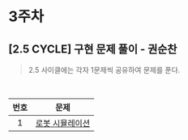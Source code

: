 # 3주차

## [2.5 CYCLE] 구현 문제 풀이 - 권순찬

> 2.5 사이클에는 각자 1문제씩 공유하여 문제를 푼다.

<br>

| 번호 |                      문제                       |
| :--: | :---------------------------------------------: |
|  1   | [로봇 시뮬레이션](https://www.acmicpc.net/problem/2174) |
